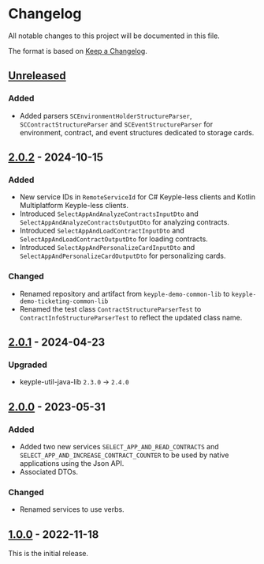 # Changelog
All notable changes to this project will be documented in this file.

The format is based on [Keep a Changelog](https://keepachangelog.com/en/1.0.0/).

## [Unreleased]
### Added
- Added parsers `SCEnvironmentHolderStructureParser`, `SCContractStructureParser` and `SCEventStructureParser` for 
  environment, contract, and event structures dedicated to storage cards.

## [2.0.2] - 2024-10-15
### Added
- New service IDs in `RemoteServiceId` for C# Keyple-less clients and Kotlin Multiplatform Keyple-less clients.
- Introduced `SelectAppAndAnalyzeContractsInputDto` and `SelectAppAndAnalyzeContractsOutputDto` for analyzing contracts.
- Introduced `SelectAppAndLoadContractInputDto` and `SelectAppAndLoadContractOutputDto` for loading contracts.
- Introduced `SelectAppAndPersonalizeCardInputDto` and `SelectAppAndPersonalizeCardOutputDto` for personalizing cards.
### Changed
- Renamed repository and artifact from `keyple-demo-common-lib` to `keyple-demo-ticketing-common-lib`
- Renamed the test class `ContractStructureParserTest` to `ContractInfoStructureParserTest` to reflect the updated class
  name.

## [2.0.1] - 2024-04-23
### Upgraded
- keyple-util-java-lib `2.3.0` -> `2.4.0`

## [2.0.0] - 2023-05-31
### Added
- Added two new services `SELECT_APP_AND_READ_CONTRACTS` and `SELECT_APP_AND_INCREASE_CONTRACT_COUNTER` to be used by
native applications using the Json API.
- Associated DTOs.
### Changed
- Renamed services to use verbs.

## [1.0.0] - 2022-11-18
This is the initial release.

[Unreleased]: https://github.com/calypsonet/keyple-demo-ticketing-common-lib/compare/2.0.2...HEAD
[2.0.2]: https://github.com/calypsonet/keyple-demo-ticketing-common-lib/compare/2.0.1...2.0.2
[2.0.1]: https://github.com/calypsonet/keyple-demo-ticketing-common-lib/compare/2.0.0...2.0.1
[2.0.0]: https://github.com/calypsonet/keyple-demo-ticketing-common-lib/compare/1.0.0...2.0.0
[1.0.0]: https://github.com/calypsonet/keyple-demo-ticketing-common-lib/releases/tag/1.0.0